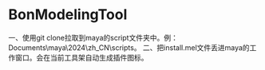 # BonModelingTool
一、使用git clone拉取到maya的script文件夹中。例：Documents\maya\2024\zh_CN\scripts。
二、把install.mel文件丢进maya的工作窗口。会在当前工具架自动生成插件图标。
